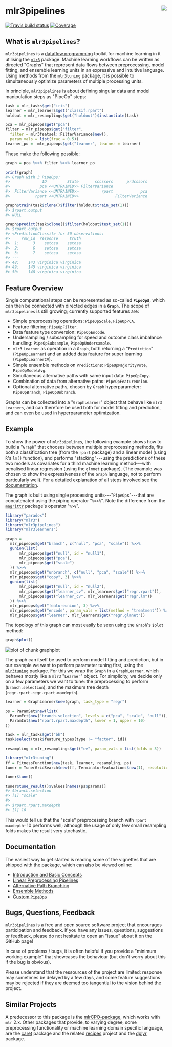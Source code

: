 # mlr3pipelines <img src="man/figures/logo.png" align="right" />

[![Travis build status](https://travis-ci.com/mlr-org/mlr3pipelines.svg?branch=master)](https://travis-ci.com/mlr-org/mlr3pipelines)
[![Coverage](https://codecov.io/github/mlr-org/mlr3pipelines/branch/master/graphs/badge.svg)](https://codecov.io/github/mlr-org/mlr3pipelines)



## What is `mlr3pipelines`?

`mlr3pipelines` is a [dataflow programming](https://en.wikipedia.org/wiki/Dataflow_programming) toolkit for machine learning in `R` utilising the [`mlr3`](https://github.com/mlr-org/mlr3) package. Machine learning workflows can be written as directed "Graphs" that represent data flows between preprocessing, model fitting, and ensemble learning units in an expressive and intuitive language. Using methods from the [`mlr3tuning`](https://github.com/mlr-org/mlr3tuning) package, it is possible to simultaneously optimize parameters of multiple processing units.

In principle, `mlr3pipelines` is about defining singular data and model manipulation steps as "PipeOp" steps:

```r
task = mlr_tasks$get("iris")
learner = mlr_learners$get("classif.rpart")
holdout = mlr_resamplings$get("holdout")$instantiate(task)

pca = mlr_pipeops$get("pca")
filter = mlr_pipeops$get("filter",
  filter = mlr3featsel::FilterVariance$new(),
  param_vals = list(frac = 0.5))
learner_po =  mlr_pipeops$get("learner", learner = learner)
```

These make the following possible:

```r
graph = pca %>>% filter %>>% learner_po

print(graph)
#> Graph with 3 PipeOps:
#>              ID         State       sccssors      prdcssors
#>             pca <<UNTRAINED>> FilterVariance               
#>  FilterVariance <<UNTRAINED>>          rpart            pca
#>           rpart <<UNTRAINED>>                FilterVariance

graph$train(task$clone()$filter(holdout$train_set(1)))
#> $rpart.output
#> NULL

graph$predict(task$clone()$filter(holdout$test_set(1)))
#> $rpart.output
#> <PredictionClassif> for 50 observations:
#>     row_id  response     truth
#>  1:      3    setosa    setosa
#>  2:      6    setosa    setosa
#>  3:      7    setosa    setosa
#> ---                           
#> 48:    143 virginica virginica
#> 49:    145 virginica virginica
#> 50:    148 virginica virginica
```

## Feature Overview

Single computational steps can be represented as so-called **`PipeOp`s**, which can then be connected with directed edges in a **`Graph`**. The scope of `mlr3pipelines` is still growing; currently supported features are:

* Simple preprocessing operations: `PipeOpScale`, `PipeOpPCA`.
* Feature filtering: `PipeOpFilter`.
* Data feature type conversion: `PipeOpEncode`.
* Undersampling / subsampling for speed and outcome class imbalance handling: `PipeOpSubsample`, `PipeOpUndersample`.
* `mlr3` `Learner` as operation in a `Graph`, both returning a "`Prediction`" (`PipeOpLearner`) and an added data feature for super learning (`PipeOpLearnerCV`).
* Simple ensemble methods on `Prediction`s: `PipeOpMajorityVote`, `PipeOpModelAvg`.
* Simultaneous alternative paths with same input data: `PipeOpCopy`.
* Combination of data from alternative paths: `PipeOpFeatureUnion`.
* Optional alternative paths, chosen by `Graph` hyperparameter: `PipeOpBranch`, `PipeOpUnbranch`.

Graphs can be collected into a "`GraphLearner`" object that behave like `mlr3` `Learners`, and can therefore be used both for model fitting and prediction, and can even be used in hyperparameter optimization.

## Example

To show the power of `mlr3pipelines`, the following example shows how to build a "`Graph`" that chooses between multiple preprocessing methods, fits both a classification tree (from the `rpart` package) and a linear model (using `R`'s `lm()` function), and performs "stacking"---using the predictions of these two models as covariates for a third machine learning method---with penalised linear regression (using the `glmnet` package). (The example was chosen to show the expressiveness of the `Graph` language, not to perform particularly well). For a detailed explanation of all steps involved see the [documentation](documentation).

The graph is built using single processing units---"`PipeOp`s"---that are concatenated using the piping operator "`%>>%`". Note the difference from the [`magrittr`](https://github.com/tidyverse/magrittr) package's operator "`%>%`".

```r
library("paradox")
library("mlr3")
library("mlr3pipelines")
library("mlr3learners")

graph =
  mlr_pipeops$get("branch", c("null", "pca", "scale")) %>>%
  gunion(list(
      mlr_pipeops$get("null", id = "null1"),
      mlr_pipeops$get("pca"),
      mlr_pipeops$get("scale")
  )) %>>%
  mlr_pipeops$get("unbranch", c("null", "pca", "scale")) %>>%
  mlr_pipeops$get("copy", 3) %>>%
  gunion(list(
      mlr_pipeops$get("null", id = "null2"),
      mlr_pipeops$get("learner_cv", mlr_learners$get("regr.rpart")),
      mlr_pipeops$get("learner_cv", mlr_learners$get("regr.lm"))
  )) %>>%
  mlr_pipeops$get("featureunion", 3) %>>%
  mlr_pipeops$get("encode", param_vals = list(method = "treatment")) %>>%
  mlr_pipeops$get("learner", mlr_learners$get("regr.glmnet"))
```
The topology of this graph can most easily be seen using the `Graph`'s `$plot` method:

```r
graph$plot()
```

![plot of chunk graphplot](figure/graphplot-1.png)

The graph can itself be used to perform model fitting and prediction, but in our example we want to perform parameter tuning first, using the [`mlr3tuning`](https://github.com/mlr-org/mlr3tuning) package. For this we wrap the `Graph` in a `GraphLearner`, which behaves mostly like
a `mlr3` "`Learner`" object. For simplicity, we decide only on a few parameters we want to tune: the preprocessing to perform (`branch.selection`), and the maximum tree depth (`regr.rpart.regr.rpart.maxdepth`).

```r
learner = GraphLearner$new(graph, task_type = "regr")

ps = ParamSet$new(list(
  ParamFct$new("branch.selection", levels = c("pca", "scale", "null")),
  ParamInt$new("rpart.rpart.maxdepth", lower = 1, upper = 10)
))

task = mlr_tasks$get("bh")
task$select(task$feature_types[type != "factor", id])

resampling = mlr_resamplings$get("cv", param_vals = list(folds = 3))
```


```r
library("mlr3tuning")
ff = FitnessFunction$new(task, learner, resampling, ps)
tuner = TunerGridSearch$new(ff, TerminatorEvaluations$new(1), resolution = 3)

tuner$tune()

tuner$tune_result()$values[names(ps$params)]
#> $branch.selection
#> [1] "scale"
#> 
#> $rpart.rpart.maxdepth
#> [1] 10
```

This would tell us that the "scale" preprocessing branch with `rpart` `maxdepth`=10 performs well; although the usage of only few small resampling folds makes the result very stochastic.

## Documentation

The easiest way to get started is reading some of the vignettes that are shipped with the package, which can also be viewed online:

* [Introduction and Basic Concepts](https://mlr-org.github.io/mlr3pipelines/articles/basic_concepts.html)
* [Linear Preprocessing Pipelines](https://mlr-org.github.io/mlr3pipelines/articles/a_simple_pipeline.html)
* [Alternative Path Branching](https://mlr-org.github.io/mlr3pipelines/articles/branching.html)
* [Ensemble Methods](https://mlr-org.github.io/mlr3pipelines/articles/stacking_and_bagging.html)
* [Custom `PipeOp`s](https://mlr-org.github.io/mlr3pipelines/articles/create_a_custom_pipeop.html)

## Bugs, Questions, Feedback

`mlr3pipelines` is a free and open source software project that encourages participation and feedback. If you have any issues, questions, suggestions or feedback, please do not hesitate to open an "issue" about it on the GitHub page!

In case of problems / bugs, it is often helpful if you provide a "minimum working example" that showcases the behaviour (but don't worry about this if the bug is obvious).

Please understand that the ressources of the project are limited: response may sometimes be delayed by a few days, and some feature suggestions may be rejected if they are deemed too tangential to the vision behind the project.

## Similar Projects

A predecessor to this package is the [mlrCPO-package](https://github.com/mlr-org/mlrCPO), which works with `mlr` 2.x. Other packages that provide, to varying degree, some preprocessing functionality or machine learning domain specific language, are the [caret](https://github.com/topepo/caret) package and the related [recipes](https://tidymodels.github.io/recipes/) project and the [dplyr](https://github.com/tidyverse/dplyr) package.
